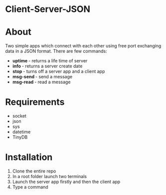 # Client-Server-JSON

# About 
Two simple apps which connect with each other using free port exchanging data in a JSON format. There are few commands: <br/>
- <b> uptime </b> - returns a life time of server <br/>
- <b> info </b> - returns a server create date <br/>
- <b> stop </b> - turns off a server app and a client app <br/>
- <b> msg-send </b> - send a message <br/>
- <b> msg-read </b> - read a message <br/>

# Requirements
- socket
- json
- sys
- datetime
- TinyDB

# Installation
1. Clone the entire repo
2. In a root folder launch two terminals
3. Launch the server app firstly and then the client app
4. Type a command 
